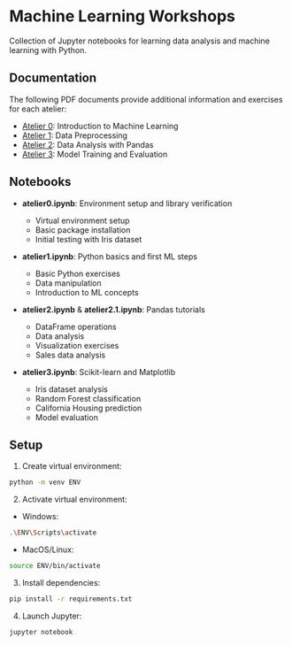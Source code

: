 # Machine Learning Workshops

Collection of Jupyter notebooks for learning data analysis and machine learning with Python.

## Documentation
The following PDF documents provide additional information and exercises for each atelier:
- [Atelier 0](docs/atelier0.pdf): Introduction to Machine Learning
- [Atelier 1](docs/atelier1.pdf): Data Preprocessing
- [Atelier 2](docs/atelier2.pdf): Data Analysis with Pandas
- [Atelier 3](docs/atelier3.pdf): Model Training and Evaluation

## Notebooks

- **atelier0.ipynb**: Environment setup and library verification
  - Virtual environment setup
  - Basic package installation
  - Initial testing with Iris dataset

- **atelier1.ipynb**: Python basics and first ML steps
  - Basic Python exercises
  - Data manipulation
  - Introduction to ML concepts

- **atelier2.ipynb** & **atelier2.1.ipynb**: Pandas tutorials
  - DataFrame operations
  - Data analysis
  - Visualization exercises
  - Sales data analysis

- **atelier3.ipynb**: Scikit-learn and Matplotlib
  - Iris dataset analysis
  - Random Forest classification
  - California Housing prediction
  - Model evaluation

## Setup

1. Create virtual environment: 
```bash
python -m venv ENV
```


2. Activate virtual environment:
- Windows:
```bash
.\ENV\Scripts\activate
```
- MacOS/Linux:
```bash
source ENV/bin/activate
```


3. Install dependencies:
```bash
pip install -r requirements.txt
```


4. Launch Jupyter:
```bash
jupyter notebook
```
